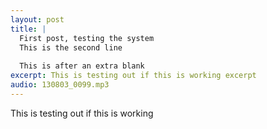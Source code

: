 ```yaml
---
layout: post
title: |
  First post, testing the system
  This is the second line
  
  This is after an extra blank
excerpt: This is testing out if this is working excerpt
audio: 130803_0099.mp3
---
```


This is testing out if this is working
